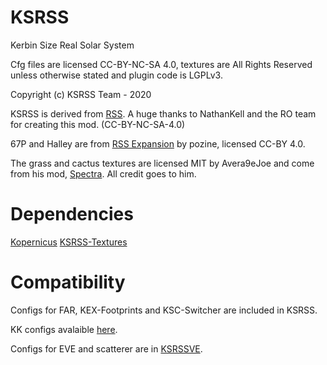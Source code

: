 # KSRSS

Kerbin Size Real Solar System

Cfg files are licensed CC-BY-NC-SA 4.0, textures are All Rights Reserved unless otherwise stated and plugin code is LGPLv3.

Copyright (c) KSRSS Team - 2020

KSRSS is derived from [RSS](https://forum.kerbalspaceprogram.com/index.php?/topic/177216-173-real-solar-system-v164-26-nov-2019/). A huge thanks to NathanKell and the RO team for creating this mod. (CC-BY-NC-SA-4.0)

67P and Halley are from [RSS Expansion](https://forum.kerbalspaceprogram.com/index.php?/topic/116275-105-rss-planets-moons-expanded-v0120-sedna-is-finally-here/) by pozine, licensed CC-BY 4.0. 

The grass and cactus textures are licensed MIT by Avera9eJoe and come from his mod, [Spectra](https://forum.kerbalspaceprogram.com/index.php?/topic/159443-16-spectra-v117-visual-compilation-1st-april-18/). All credit goes to him.

# Dependencies

[Kopernicus](https://github.com/Kopernicus/Kopernicus/releases/)
[KSRSS-Textures](https://github.com/KerbalFrench/KSRSS-Textures)

# Compatibility

Configs for FAR, KEX-Footprints and KSC-Switcher are included in KSRSS.

KK configs avalaible [here](https://github.com/KerbalFrench/KK-KSRSS/releases).

Configs for EVE and scatterer are in [KSRSSVE](https://github.com/KerbalFrench/KSRSSVE/releases).

